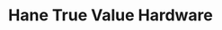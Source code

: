 ---
title: "Hane True Value Hardware"
url: /los-angeles/hane-true-value-hardware/
shop: hardware
---